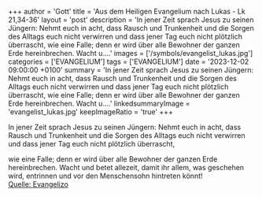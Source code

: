 +++
author = 'Gott'
title = 'Aus dem Heiligen Evangelium nach Lukas - Lk 21,34-36'
layout = 'post'
description = 'In jener Zeit sprach Jesus zu seinen Jüngern: Nehmt euch in acht, dass Rausch und Trunkenheit und die Sorgen des Alltags euch nicht verwirren und dass jener Tag euch nicht plötzlich überrascht, wie eine Falle; denn er wird über alle Bewohner der ganzen Erde hereinbrechen. Wacht u....'
images = ['/symbols/evangelist_lukas.jpg']
categories = ['EVANGELIUM']
tags = ['EVANGELIUM']
date = '2023-12-02 09:00:00 +0100'
summary = 'In jener Zeit sprach Jesus zu seinen Jüngern: Nehmt euch in acht, dass Rausch und Trunkenheit und die Sorgen des Alltags euch nicht verwirren und dass jener Tag euch nicht plötzlich überrascht, wie eine Falle; denn er wird über alle Bewohner der ganzen Erde hereinbrechen. Wacht u....'
linkedsummaryImage = 'evangelist_lukas.jpg'
keepImageRatio = 'true'
+++
<!--more-->In jener Zeit sprach Jesus zu seinen Jüngern: Nehmt euch in acht, dass Rausch und Trunkenheit und die Sorgen des Alltags euch nicht verwirren und dass jener Tag euch nicht plötzlich überrascht,
wie eine Falle; denn er wird über alle Bewohner der ganzen Erde hereinbrechen.
Wacht und betet allezeit, damit ihr allem, was geschehen wird, entrinnen und vor den Menschensohn hintreten könnt!<br> [Quelle: Evangelizo](https://evangeliumtagfuertag.org/DE/gospel)